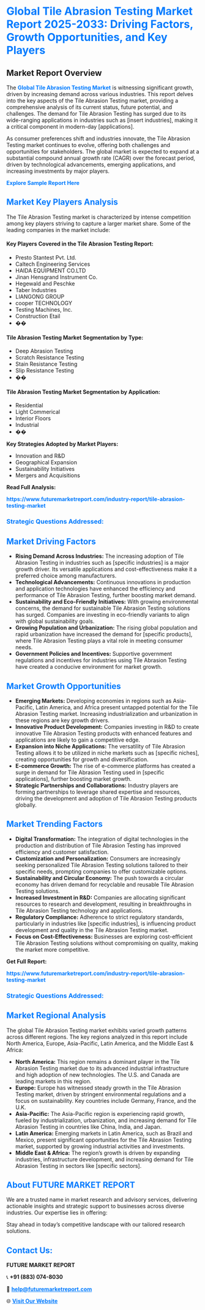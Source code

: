 <h1 style="color: #007BFF;">Global Tile Abrasion Testing Market Report 2025-2033: Driving Factors, Growth Opportunities, and Key Players</h1>

<section id="overview">
<h2>Market Report Overview</h2>
<p>The <a href="https://www.futuremarketreport.com/industry-report/tile-abrasion-testing-market" style="color: #007BFF; text-decoration: none;"><strong>Global Tile Abrasion Testing Market</strong></a> is witnessing significant growth, driven by increasing demand across various industries. This report delves into the key aspects of the Tile Abrasion Testing market, providing a comprehensive analysis of its current status, future potential, and challenges. The demand for Tile Abrasion Testing has surged due to its wide-ranging applications in industries such as [insert industries], making it a critical component in modern-day [applications].</p>
<p>As consumer preferences shift and industries innovate, the Tile Abrasion Testing market continues to evolve, offering both challenges and opportunities for stakeholders. The global market is expected to expand at a substantial compound annual growth rate (CAGR) over the forecast period, driven by technological advancements, emerging applications, and increasing investments by major players.</p>
</section>

<section id="overview">
<p><a href="https://www.futuremarketreport.com/request-sample/reportId=117910" style="color: #007BFF; text-decoration: none;"><strong>Explore Sample Report Here</strong></a></p>
</section>

<section id="key-players">
<h2 style="color: #007BFF;">Market Key Players Analysis</h2>
<p>The Tile Abrasion Testing market is characterized by intense competition among key players striving to capture a larger market share. Some of the leading companies in the market include:</p>
<h4>Key Players Covered in the Tile Abrasion Testing Report:</h4>
<ul><li>Presto Stantest Pvt. Ltd.</li><li>Caltech Engineering Services</li><li>HAIDA EQUIPMENT CO.LTD</li><li>Jinan Hensgrand Instrument Co.</li><li>Hegewald and Peschke</li><li>Taber Industries</li><li>LIANGONG GROUP</li><li>cooper TECHNOLOGY</li><li>Testing Machines, Inc.</li><li>Construction Etail</li><li>��</li></ul>
<h4>Tile Abrasion Testing Market Segmentation by Type:</h4>
<ul><li>Deep Abrasion Testing</li><li>Scratch Resistance Testing</li><li>Stain Resistance Testing</li><li>Slip Resistance Testing</li><li>��</li></ul>

<h4>Tile Abrasion Testing Market Segmentation by Application:</h4>
<ul><li>Residential</li><li>Light Commerical</li><li>Interior Floors</li><li>Industrial</li><li>��</li></ul>
<p><strong>Key Strategies Adopted by Market Players:</strong></p>
<ul>
<li>Innovation and R&D</li>
<li>Geographical Expansion</li>
<li>Sustainability Initiatives</li>
<li>Mergers and Acquisitions</li>
</ul>
</section>

<section>
<p><strong>Read Full Analysis: </strong></p><a href="https://www.futuremarketreport.com/industry-report/tile-abrasion-testing-market" style="color: #007BFF; text-decoration: none;"><strong>https://www.futuremarketreport.com/industry-report/tile-abrasion-testing-market</strong></a>
<h3 style="color: #007BFF;">Strategic Questions Addressed:</h3>
</section>

<section id="driving-factors">
<h2 style="color: #007BFF;">Market Driving Factors</h2>
<ul>
<li><strong>Rising Demand Across Industries:</strong> The increasing adoption of Tile Abrasion Testing in industries such as [specific industries] is a major growth driver. Its versatile applications and cost-effectiveness make it a preferred choice among manufacturers.</li>
<li><strong>Technological Advancements:</strong> Continuous innovations in production and application technologies have enhanced the efficiency and performance of Tile Abrasion Testing, further boosting market demand.</li>
<li><strong>Sustainability and Eco-Friendly Initiatives:</strong> With growing environmental concerns, the demand for sustainable Tile Abrasion Testing solutions has surged. Companies are investing in eco-friendly variants to align with global sustainability goals.</li>
<li><strong>Growing Population and Urbanization:</strong> The rising global population and rapid urbanization have increased the demand for [specific products], where Tile Abrasion Testing plays a vital role in meeting consumer needs.</li>
<li><strong>Government Policies and Incentives:</strong> Supportive government regulations and incentives for industries using Tile Abrasion Testing have created a conducive environment for market growth.</li>
</ul>
</section>

<section id="growth-opportunities">
<h2 style="color: #007BFF;">Market Growth Opportunities</h2>
<ul>
<li><strong>Emerging Markets:</strong> Developing economies in regions such as Asia-Pacific, Latin America, and Africa present untapped potential for the Tile Abrasion Testing market. Increasing industrialization and urbanization in these regions are key growth drivers.</li>
<li><strong>Innovative Product Development:</strong> Companies investing in R&D to create innovative Tile Abrasion Testing products with enhanced features and applications are likely to gain a competitive edge.</li>
<li><strong>Expansion into Niche Applications:</strong> The versatility of Tile Abrasion Testing allows it to be utilized in niche markets such as [specific niches], creating opportunities for growth and diversification.</li>
<li><strong>E-commerce Growth:</strong> The rise of e-commerce platforms has created a surge in demand for Tile Abrasion Testing used in [specific applications], further boosting market growth.</li>
<li><strong>Strategic Partnerships and Collaborations:</strong> Industry players are forming partnerships to leverage shared expertise and resources, driving the development and adoption of Tile Abrasion Testing products globally.</li>
</ul>
</section>

<section id="trending-factors">
<h2 style="color: #007BFF;">Market Trending Factors</h2>
<ul>
<li><strong>Digital Transformation:</strong> The integration of digital technologies in the production and distribution of Tile Abrasion Testing has improved efficiency and customer satisfaction.</li>
<li><strong>Customization and Personalization:</strong> Consumers are increasingly seeking personalized Tile Abrasion Testing solutions tailored to their specific needs, prompting companies to offer customizable options.</li>
<li><strong>Sustainability and Circular Economy:</strong> The push towards a circular economy has driven demand for recyclable and reusable Tile Abrasion Testing solutions.</li>
<li><strong>Increased Investment in R&D:</strong> Companies are allocating significant resources to research and development, resulting in breakthroughs in Tile Abrasion Testing technology and applications.</li>
<li><strong>Regulatory Compliance:</strong> Adherence to strict regulatory standards, particularly in industries like [specific industries], is influencing product development and quality in the Tile Abrasion Testing market.</li>
<li><strong>Focus on Cost-Effectiveness:</strong> Businesses are exploring cost-efficient Tile Abrasion Testing solutions without compromising on quality, making the market more competitive.</li>
</ul>
</section>

<section>
<p><strong>Get Full Report: </strong></p><a href="https://www.futuremarketreport.com/industry-report/tile-abrasion-testing-market" style="color: #007BFF; text-decoration: none;"><strong>https://www.futuremarketreport.com/industry-report/tile-abrasion-testing-market</strong></a>
<h3 style="color: #007BFF;">Strategic Questions Addressed:</h3>
</section>


<section id="regional-analysis">
<h2 style="color: #007BFF;">Market Regional Analysis</h2>
<p>The global Tile Abrasion Testing market exhibits varied growth patterns across different regions. The key regions analyzed in this report include North America, Europe, Asia-Pacific, Latin America, and the Middle East & Africa:</p>
<ul>
<li><strong>North America:</strong> This region remains a dominant player in the Tile Abrasion Testing market due to its advanced industrial infrastructure and high adoption of new technologies. The U.S. and Canada are leading markets in this region.</li>
<li><strong>Europe:</strong> Europe has witnessed steady growth in the Tile Abrasion Testing market, driven by stringent environmental regulations and a focus on sustainability. Key countries include Germany, France, and the U.K.</li>
<li><strong>Asia-Pacific:</strong> The Asia-Pacific region is experiencing rapid growth, fueled by industrialization, urbanization, and increasing demand for Tile Abrasion Testing in countries like China, India, and Japan.</li>
<li><strong>Latin America:</strong> Emerging markets in Latin America, such as Brazil and Mexico, present significant opportunities for the Tile Abrasion Testing market, supported by growing industrial activities and investments.</li>
<li><strong>Middle East & Africa:</strong> The region’s growth is driven by expanding industries, infrastructure development, and increasing demand for Tile Abrasion Testing in sectors like [specific sectors].</li>
</ul>
</section>

<footer>
<h2 style="color: #007BFF;">About FUTURE MARKET REPORT</h2>
<p>We are a trusted name in market research and advisory services, delivering actionable insights and strategic support to businesses across diverse industries. Our expertise lies in offering:</p>

<p>Stay ahead in today’s competitive landscape with our tailored research solutions.</p>

<h2 style="color: #007BFF;">Contact Us:</h2>
<p><strong>FUTURE MARKET REPORT</strong></p>
<p>📞 <strong>+91 (883) 074-8030</strong></p>
<p>📧 <strong><a href="mailto:help@futuremarketreport.com" style="color: #007BFF;">help@futuremarketreport.com</a></strong></p>
<p>🌐 <strong><a href="https://www.futuremarketreport.com/" style="color: #007BFF;">Visit Our Website</a></strong></p>
</footer>